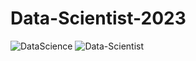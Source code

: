 # Data-Scientist-2023
![DataScience](https://github.com/RayBasilio123/Data-Scientist-2023/assets/58826286/a4aa566b-f685-47cb-9441-d24a78e9d503)
![Data-Scientist](https://github.com/RayBasilio123/Data-Scientist-2023/assets/58826286/9f503b5f-3390-4cd9-b9f3-773c24f4660a)

